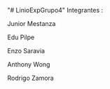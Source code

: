 
"# LinioExpGrupo4" 
Integrantes :

Junior Mestanza

Edu Pilpe

Enzo Saravia

Anthony Wong

Rodrigo Zamora
